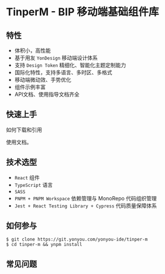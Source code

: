 # TinperM - BIP 移动端基础组件库

## 特性

- 体积小，高性能
- 基于用友 `YonDesign` 移动端设计体系
- 支持 `Design Token` 精细化、智能化主题定制能力
- 国际化特性，支持多语言、多时区、多格式
- 移动端微动效、手势优化
- 组件示例丰富
- API文档、使用指导文档齐全

## 快速上手

如何下载和引用

使用文档。

## 技术选型

- `React` 组件
- `TypeScript` 语言
- `SASS`
- `PNPM + PNPM Workspace` 依赖管理与 MonoRepo 代码组织管理
- `Jest + React Testing Library + Cypress` 代码质量保障体系

## 如何参与

```
$ git clone https://git.yonyou.com/yonyou-ide/tinper-m
$ cd tinper-m && ynpm install
```

## 常见问题
